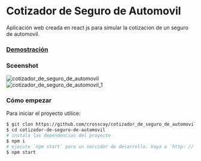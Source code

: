 # Cotizador de Seguro de Automovil
Aplicación web creada en react js para simular la cotizacion de un seguro de automovil.

### [Demostración](https://competent-johnson-b5d80b.netlify.app/)

### Sceenshot
![cotizador_de_seguro_de_automovil](https://user-images.githubusercontent.com/15184739/89851956-5ef36780-db53-11ea-9627-ec225c432ef6.PNG)
![cotizador_de_seguro_de_automovil_1](https://user-images.githubusercontent.com/15184739/89851981-6f0b4700-db53-11ea-9387-172466709559.PNG)

### Cómo empezar

Para iniciar el proyecto utilice:

```bash
$ git clon https://github.com/crosscay/cotizador_de_seguro_de_automovil_react.git
$ cd cotizador-de-seguro-de-automovil
# instala las dependencias del proyecto
$ npm i
# ejecute `npm start` para un servidor de desarrollo. Vaya a `http: // localhost: 3000 /`. La aplicación se volverá a cargar automáticamente si cambia alguno de los archivos de origen.
$ npm start
```

